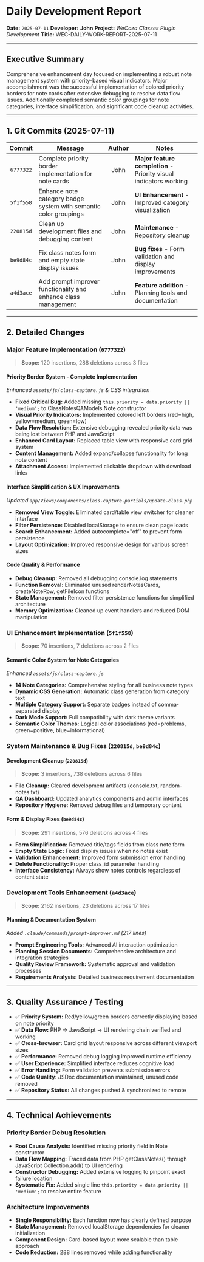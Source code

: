 # Daily Development Report

**Date:** `2025-07-11`
**Developer:** **John**
**Project:** *WeCoza Classes Plugin Development*
**Title:** WEC-DAILY-WORK-REPORT-2025-07-11

---

## Executive Summary

Comprehensive enhancement day focused on implementing a robust note management system with priority-based visual indicators. Major accomplishment was the successful implementation of colored priority borders for note cards after extensive debugging to resolve data flow issues. Additionally completed semantic color groupings for note categories, interface simplification, and significant code cleanup activities.

---

## 1. Git Commits (2025-07-11)

|   Commit  | Message                                                           | Author | Notes                                                                  |
| :-------: | ----------------------------------------------------------------- | :----: | ---------------------------------------------------------------------- |
| `6777322` | Complete priority border implementation for note cards           |  John  | **Major feature completion** - Priority visual indicators working     |
| `5f1f558` | Enhance note category badge system with semantic color groupings |  John  | **UI Enhancement** - Improved category visualization                   |
| `220815d` | Clean up development files and debugging content                 |  John  | **Maintenance** - Repository cleanup                                  |
| `be9d84c` | Fix class notes form and empty state display issues             |  John  | **Bug fixes** - Form validation and display improvements              |
| `a4d3ace` | Add prompt improver functionality and enhance class management   |  John  | **Feature addition** - Planning tools and documentation               |

---

## 2. Detailed Changes

### Major Feature Implementation (`6777322`)

> **Scope:** 120 insertions, 288 deletions across 3 files

#### **Priority Border System - Complete Implementation**

*Enhanced `assets/js/class-capture.js` & CSS integration*

* **Fixed Critical Bug:** Added missing `this.priority = data.priority || 'medium';` to ClassNotesQAModels.Note constructor
* **Visual Priority Indicators:** Implemented colored left borders (red=high, yellow=medium, green=low)
* **Data Flow Resolution:** Extensive debugging revealed priority data was being lost between PHP and JavaScript
* **Enhanced Card Layout:** Replaced table view with responsive card grid system
* **Content Management:** Added expand/collapse functionality for long note content
* **Attachment Access:** Implemented clickable dropdown with download links

#### **Interface Simplification & UX Improvements**

*Updated `app/Views/components/class-capture-partials/update-class.php`*

* **Removed View Toggle:** Eliminated card/table view switcher for cleaner interface
* **Filter Persistence:** Disabled localStorage to ensure clean page loads
* **Search Enhancement:** Added autocomplete="off" to prevent form persistence
* **Layout Optimization:** Improved responsive design for various screen sizes

#### **Code Quality & Performance**

* **Debug Cleanup:** Removed all debugging console.log statements
* **Function Removal:** Eliminated unused renderNotesCards, createNoteRow, getFileIcon functions
* **State Management:** Removed filter persistence functions for simplified architecture
* **Memory Optimization:** Cleaned up event handlers and reduced DOM manipulation

### UI Enhancement Implementation (`5f1f558`)

> **Scope:** 70 insertions, 7 deletions across 2 files

#### **Semantic Color System for Note Categories**

*Enhanced `assets/js/class-capture.js`*

* **14 Note Categories:** Comprehensive styling for all business note types
* **Dynamic CSS Generation:** Automatic class generation from category text
* **Multiple Category Support:** Separate badges instead of comma-separated display
* **Dark Mode Support:** Full compatibility with dark theme variants
* **Semantic Color Themes:** Logical color associations (red=problems, green=positive, blue=informational)

### System Maintenance & Bug Fixes (`220815d`, `be9d84c`)

#### **Development Cleanup (`220815d`)**
> **Scope:** 3 insertions, 738 deletions across 6 files

* **File Cleanup:** Cleared development artifacts (console.txt, random-notes.txt)
* **QA Dashboard:** Updated analytics components and admin interfaces
* **Repository Hygiene:** Removed debug files and temporary content

#### **Form & Display Fixes (`be9d84c`)**
> **Scope:** 291 insertions, 576 deletions across 4 files

* **Form Simplification:** Removed title/tags fields from class note form
* **Empty State Logic:** Fixed display issues when no notes exist
* **Validation Enhancement:** Improved form submission error handling
* **Delete Functionality:** Proper class_id parameter handling
* **Interface Consistency:** Always show notes controls regardless of content state

### Development Tools Enhancement (`a4d3ace`)

> **Scope:** 2162 insertions, 23 deletions across 17 files

#### **Planning & Documentation System**

*Added `.claude/commands/prompt-improver.md` (217 lines)*

* **Prompt Engineering Tools:** Advanced AI interaction optimization
* **Planning Session Documents:** Comprehensive architecture and integration strategies
* **Quality Review Framework:** Systematic approval and validation processes
* **Requirements Analysis:** Detailed business requirement documentation

---

## 3. Quality Assurance / Testing

* ✅ **Priority System:** Red/yellow/green borders correctly displaying based on note priority
* ✅ **Data Flow:** PHP → JavaScript → UI rendering chain verified and working
* ✅ **Cross-browser:** Card grid layout responsive across different viewport sizes
* ✅ **Performance:** Removed debug logging improved runtime efficiency
* ✅ **User Experience:** Simplified interface reduces cognitive load
* ✅ **Error Handling:** Form validation prevents submission errors
* ✅ **Code Quality:** JSDoc documentation maintained, unused code removed
* ✅ **Repository Status:** All changes pushed & synchronized to remote

---

## 4. Technical Achievements

### **Priority Border Debug Resolution**
* **Root Cause Analysis:** Identified missing priority field in Note constructor
* **Data Flow Mapping:** Traced data from PHP getClassNotes() through JavaScript Collection.add() to UI rendering
* **Constructor Debugging:** Added extensive logging to pinpoint exact failure location
* **Systematic Fix:** Added single line `this.priority = data.priority || 'medium';` to resolve entire feature

### **Architecture Improvements**
* **Single Responsibility:** Each function now has clearly defined purpose
* **State Management:** Removed localStorage dependencies for cleaner initialization
* **Component Design:** Card-based layout more scalable than table approach
* **Code Reduction:** 288 lines removed while adding functionality

